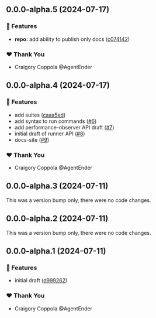 ## 0.0.0-alpha.5 (2024-07-17)


### 🚀 Features

- **repo:** add ability to publish only docs ([c074142](https://github.com/AgentEnder/flexi-bench/commit/c074142))

### ❤️  Thank You

- Craigory Coppola @AgentEnder

## 0.0.0-alpha.4 (2024-07-17)


### 🚀 Features

- add suites ([caaa5ed](https://github.com/AgentEnder/flexi-bench/commit/caaa5ed))
- add syntax to run commands ([#6](https://github.com/AgentEnder/flexi-bench/pull/6))
- add performance-observer API draft ([#7](https://github.com/AgentEnder/flexi-bench/pull/7))
- initial draft of runner API ([#8](https://github.com/AgentEnder/flexi-bench/pull/8))
- docs-site ([#9](https://github.com/AgentEnder/flexi-bench/pull/9))

### ❤️  Thank You

- Craigory Coppola @AgentEnder

## 0.0.0-alpha.3 (2024-07-11)

This was a version bump only, there were no code changes.

## 0.0.0-alpha.2 (2024-07-11)

This was a version bump only, there were no code changes.

## 0.0.0-alpha.1 (2024-07-11)


### 🚀 Features

- initial draft ([d999262](https://github.com/AgentEnder/easybench/commit/d999262))

### ❤️  Thank You

- Craigory Coppola @AgentEnder